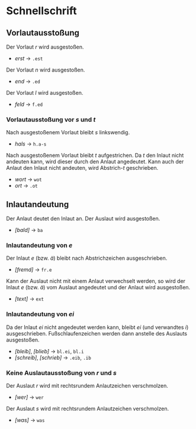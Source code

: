 # Schnellschrift

## Vorlautausstoßung

Der Vorlaut *r* wird ausgestoßen.
* *erst* → `.est`

Der Vorlaut *n* wird ausgestoßen.
* *end* → `.ed`

Der Vorlaut *l* wird ausgestoßen.
* *feld* → `f.ed`

### Vorlautausstoßung vor *s* und *t*

Nach ausgestoßenem Vorlaut bleibt *s* linkswendig.
* *hals* → `h.a-s`

Nach ausgestoßenem Vorlaut bleibt *t* aufgestrichen. Da *t* den Inlaut nicht andeuten kann, wird dieser durch den Anlaut angedeutet. Kann auch der Anlaut den Inlaut nicht andeuten, wird Abstrich-*t* geschrieben.
* *wort* → `wot`
* *ort* → `.ot`

## Inlautandeutung

Der Anlaut deutet den Inlaut an. Der Auslaut wird ausgestoßen.
* *[bald]* → `ba`

### Inlautandeutung von *e*

Der Inlaut *e* (bzw. *ä*) bleibt nach Abstrichzeichen ausgeschrieben.
* *[fremd]* → `fr.e`

Kann der Auslaut nicht mit einem Anlaut verwechselt werden, so wird der Inlaut *e* (bzw. *ä*) vom Auslaut angedeutet und der Anlaut wird ausgestoßen.
* *[text]* → `ext`

### Inlautandeutung von *ei*

Da der Inlaut *ei* nicht angedeutet werden kann, bleibt *ei* (und verwandtes *i*) ausgeschrieben. Fußschlaufenzeichen werden dann anstelle des Auslauts ausgestoßen.
* *[bleib]*, *[blieb]* → `bl.ei`, `bl.i`
* *[schreib]*, *[schrieb]* → `.eib`, `.ib`

### Keine Auslautausstoßung von *r* und *s*

Der Auslaut *r* wird mit rechtsrundem Anlautzeichen verschmolzen.
* *[wer]* → `wer`

Der Auslaut *s* wird mit rechtsrundem Anlautzeichen verschmolzen.
* *[was]* → `was`

